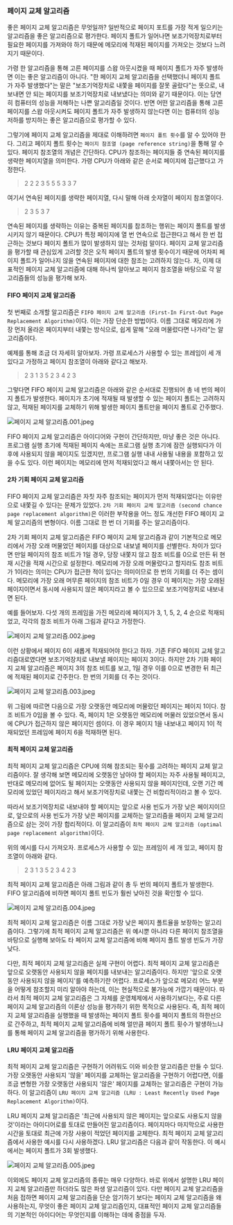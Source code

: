 ### 페이지 교체 알고리즘
좋은 페이지 교체 알고리즘은 무엇일까? 일반적으로 페이지 포트를 가장 적게 일으키는 알고리즘을 좋은 알고리즘으로 평가한다. 페이지 폴트가 일어나면 보조기억장치로부터 필요한 페이지를 가져와야 하기 때문에 메모리에 적재된 페이지를 가져오는 것보다 느려지기 때문이다. 

가령 한 알고리즘을 통해 고른 페이지를 스왑 아웃시켰을 때 페이지 폴트가 자주 발생하면 이는 좋은 알고리즘이 아니다. "한 페이지 교체 알고리즘을 선택했더니 페이지 폴트가 자주 발생했다"는 말은 "보조기억장치로 내쫓을 페이지를 잘못 골랐다"는 뜻으로, 내보내면 안 되는 페이지를 보조기억장치로 내보냈다는 의미와 같기 때문이다. 이는 당연히 컴퓨터의 성능을 저해하는 나쁜 알고리즘일 것이다. 반면 어떤 알고리즘을 통해 고른 페이지를 스왑 아웃시켜도 페이지 폴트가 자주 발생하지 않는다면 이는 컴퓨터의 성능 저하를 방지하는 좋은 알고리즘으로 평가할 수 있다.

그렇기에 페이지 교체 알고리즘을 제대로 이해하려면 `페이지 폴트 횟수`를 알 수 있어야 한다. 그리고 페이지 폴트 횟수는 `페이지 참조열 (page reference string)`을 통해 알 수 있다. 페이지 참조열의 개념은 간단하다. CPU가 참조하는 페이지들 중 연속된 페이지를 생략한 페이지열을 의미한다. 가령 CPU가 아래와 같은 순서로 페이지에 접근했다고 가정한다.

> 2 2 2 3 5 5 5 3 3 7

여기서 연속된 페이지를 생략한 페이지열, 다시 말해 아래 숫자열이 페이지 참조열이다.

> 2 3 5 3 7

연속된 페이지를 생략하는 이유는 중복된 페이지를 참조하는 행위는 페이지 폴트를 발생시키지 않기 때문이다. CPU가 특정 페이지에 열 번 연속으로 접근한다고 해서 한 번 접근하는 것보다 페이지 폴트가 많이 발생하지 않는 것처럼 말이다. 페이지 교체 알고리즘을 평가할 때 관심있게 고려할 것은 오직 페이지 폴트의 발생 횟수이기 때문에 어차피 페이지 폴트가 일어나지 않을 연속된 페이지에 대한 참조는 고려하지 않는다. 자, 이제 대표적인 페이지 교체 알고리즘에 대해 하나씩 알아보고 페이지 참조열을 바탕으로 각 알고리즘들의 성능을 평가해 보자.

#### FIFO 페이지 교체 알고리즘
첫 번째로 소개할 알고리즘은 `FIFO 페이지 교체 알고리즘 (First-In First-Out Page Replacement Algorithm)`이다. 이는 가장 단순한 방법이다. 이름 그대로 메모리에 가장 먼저 올라온 페이지부터 내쫓는 방식으로, 쉽게 말해 "오래 머물렀다면 나가라"는 알고리즘이다.

예제를 통해 조금 더 자세히 알아보자. 가령 프로세스가 사용할 수 있는 프레임이 세 개 있다고 가정하고 페이지 참조열이 아래와 같다고 해보자.

> 2 3 1 3 5 2 3 4 2 3

그렇다면 FIFO 페이지 교체 알고리즘은 아래와 같은 순서대로 진행되어 총 네 번의 페이지 폴트가 발생한다. 페이지가 초기에 적재될 때 발생할 수 있는 페이지 폴트는 고려하지 않고, 적재된 페이지를 교체하기 위해 발생한 페이지 폴트만을 페이지 폴트로 간주했다.

![페이지 교체 알고리즘.001.jpeg](<images/페이지 교체 알고리즘.001.jpeg>)

FIFO 페이지 교체 알고리즘은 아이디어와 구현이 간단하지만, 마냥 좋은 것은 아니다. 프로그램 실행 초기에 적재된 페이지 속에는 프로그램 실행 초기에 잠깐 실행되다가 이후에 사용되지 않을 페이지도 있겠지만, 프로그램 실행 내내 사용될 내용을 포함하고 있을 수도 있다. 이런 페이지는 메모리에 먼저 적재되었다고 해서 내쫓아서는 안 된다.

#### 2차 기회 페이지 교체 알고리즘
FIFO 페이지 교체 알고리즘은 자칫 자주 참조되는 페이지가 먼저 적재되었다는 이유만으로 내쫓길 수 있다는 문제가 있었다. `2차 기회 페이지 교체 알고리즘 (second chance page replacement algorithm)`은 이러한 부작용을 어느 정도 개선한 FIFO 페이지 교체 알고리즘의 변형이다. 이름 그대로 한 번 더 기회를 주는 알고리즘이다.

2차 기회 페이지 교체 알고리즘은 FIFO 페이지 교체 알고리즘과 같이 기본적으로 메모리에서 가장 오래 머물었던 페이지를 대상으로 내보낼 페이지를 선별한다. 차이가 있다면 만일 페이지의 참조 비트가 1일 경우, 당장 내쫓지 않고 참조 비트를 0으로 만든 뒤 현재 시간을 적재 시간으로 설정한다. 메모리에 가장 오래 머물렀다고 할지라도 참조 비트가 1이라는 의미는 CPU가 접근한 적이 있다는 의미이므로 한 번의 기회를 더 주는 셈이다. 메모리에 가장 오래 머무른 페이지의 참조 비트가 0일 경우 이 페이지는 가장 오래된 페이지이면서 동시에 사용되지 않은 페이지라고 볼 수 있으므로 보조기억장치로 내보내면 된다.

예를 들어보자. 다섯 개의 프레임을 가진 메모리에 페이지가 3, 1, 5, 2, 4 순으로 적재되었고, 각각의 참조 비트가 아래 그림과 같다고 가정한다.

![페이지 교체 알고리즘.002.jpeg](<images/페이지 교체 알고리즘.002.jpeg>)

이런 상황에서 페이지 6이 새롭게 적재되어야 한다고 하자. 기존 FIFO 페이지 교체 알고리즘대로였다면 보조기억장치로 내보낼 페이지는 페이지 3이다. 하지만 2차 기화 페이지 교체 알고리즘은 페이지 3의 참조 비트를 보고, 1일 경우 이를 0으로 변경한 뒤 최근에 적재된 페이지로 간주한다. 한 번의 기회를 더 주는 것이다.

![페이지 교체 알고리즘.003.jpeg](<images/페이지 교체 알고리즘.003.jpeg>)

위 그림에 따르면 다음으로 가장 오랫동안 메모리에 머물렀던 페이지는 페이지 1이다. 참조 비트가 0임을 볼 수 있다. 즉, 페이지 1은 오랫동안 메모리에 머물러 있었으면서 동시에 CPU가 접근하지 않은 페이지인 셈이다. 이 경우 페이지 1을 내보내고 페이지 1이 적재되었던 프레임에 페이지 6을 적재하면 된다.

#### 최적 페이지 교체 알고리즘
최적 페이지 교체 알고리즘은 CPU에 의해 참조되는 횟수를 고려하는 페이지 교체 알고리즘이다. 잘 생각해 보면 메모리에 오랫동안 남아야 할 페이지는 자주 사용될 페이지고, 반대로 메모리에 없어도 될 페이지는 오랫동안 사용되지 않을 페이지인데, 오랜 기간 메모리에 있었던 페이지라고 해서 보조기억장치로 내쫓는 건 비합리적이라고 볼 수 있다. 

따라서 보조기억장치로 내보내야 할 페이지는 앞으로 사용 빈도가 가장 낮은 페이지이므로, 앞으로의 사용 빈도가 가장 낮은 페이지를 교체하는 알고리즘을 페이지 교체 알고리즘으로 삼는 것이 가장 합리적이다. 이 알고리즘이 `최적 페이지 교체 알고리즘 (optimal page replacement algorithm)`이다. 

위의 예시를 다시 가져오자. 프로세스가 사용할 수 있는 프레임이 세 개 있고, 페이지 참조열이 아래와 같다.

> 2 3 1 3 5 2 3 4 2 3

최적 페이지 교체 알고리즘은 아래 그림과 같이 총 두 번의 페이지 폴트가 발생한다. FIFO 알고리즘에 비하면 페이지 폴트 빈도가 훨씬 낮아진 것을 확인할 수 있다.

![페이지 교체 알고리즘.004.jpeg](<images/페이지 교체 알고리즘.004.jpeg>)

최적 페이지 교체 알고리즘은 이름 그대로 가장 낮은 페이지 폴트율을 보장하는 알고리즘이다. 그렇기에 최적 페이지 교체 알고리즘은 위 예시뿐 아니라 다른 페이지 참조열을 바탕으로 실행해 보아도 타 페이지 교체 알고리즘에 비해 페이지 폴트 발생 빈도가 가장 낮다.

다만, 최적 페이지 교체 알고리즘은 실제 구현이 어렵다. 최적 페이지 교체 알고리즘은 앞으로 오랫동안 사용되지 않을 페이지를 내보내는 알고리즘이다. 하지만 '앞으로 오랫동안 사용되지 않을 페이지'를 예측하기란 어렵다. 프로세스가 앞으로 메모리 어느 부분을 어떻게 참조할지 미리 알아야 하는데, 이는 현실적으로 불가능에 가깝기 때문이다. 따라서 최적 페이지 교체 알고리즘은 그 자체를 운영체제에서 사용하기보다는, 주로 다른 페이지 교체 알고리즘의 이론상 성능을 평가하기 위한 목적으로 사용된다. 즉, 최적 페이지 교체 알고리즘을 실행했을 때 발생하는 페이지 폴트 횟수를 페이지 폴트의 하한선으로 간주하고, 최적 페이지 교체 알고리즘에 비해 얼만큼 페이지 폴트 횟수가 발생하느냐를 통해 페이지 교체 알고리즘을 평가하기 위해 사용한다.

#### LRU 페이지 교체 알고리즘
최적 페이지 교체 알고리즘은 구현하기 어려워도 이와 비슷한 알고리즘은 만들 수 있다. 가장 오랫동안 사용되지 '않을' 페이지를 교체하는 알고리즘을 구현하기 어렵다면, 이를 조금 변형한 가장 오랫동안 사용되지 '않은' 페이지를 교체하는 알고리즘은 구현이 가능하다. 이 알고리즘이 `LRU 페이지 교체 알고리즘 (LRU : Least Recently Used Page Replacement Algorithm)`이다.

LRU 페이지 교체 알고리즘은 '최근에 사용되지 않은 페이지는 앞으로도 사용도지 않을 것'이라는 아이디어로를 토대로 만들어진 알고리즘이다. 페이지마다 마지막으로 사용한 시간을 토대로 최근에 가장 사용이 적었던 페이지를 교체한다. 최적 페이지 교체 알고리즘에서 사용한 예시를 다시 사용하겠다. LRU 알고리즘은 다음과 같이 작동한다. 이 예시에서는 페이지 폴트가 3회 발생했다.

![페이지 교체 알고리즘.005.jpeg](<images/페이지 교체 알고리즘.005.jpeg>)

이외에도 페이지 교체 알고리즘의 종류는 매우 다양하다. 바로 위에서 설명한 LRU 페이지 교체 알고리즘만 하더라도 많은 파생 알고리즘이 있다. 다만 페이지 교체 알고리즘을 처음 접하면 페이지 교체 알고리즘을 단순 암기하기 보다는 페이지 교체 알고리즘을 왜 사용하는지, 무엇이 좋은 페이지 교체 알고리즘인지, 대표적인 페이지 교체 알고리즘들의 기본적인 아이디어는 무엇인지를 이해하는 데에 중점을 두자.

